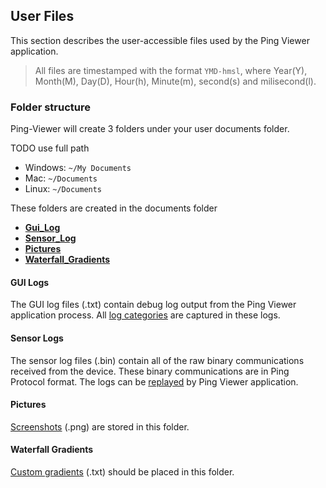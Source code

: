 ## User Files

This section describes the user-accessible files used by the Ping Viewer application.

> All files are timestamped with the format `YMD-hmsl`, where Year(Y), Month(M), Day(D), Hour(h), Minute(m), second(s) and milisecond(l).

### Folder structure

Ping-Viewer will create 3 folders under your user documents folder.

TODO use full path

* Windows: `~/My Documents`
* Mac: `~/Documents`
* Linux: `~/Documents`

These folders are created in the documents folder

* [**Gui_Log**](#gui-logs)
* [**Sensor_Log**](#sensor-logs)
* [**Pictures**](#pictures)
* [**Waterfall_Gradients**](#waterfall-gradients)

#### GUI Logs

The GUI log files (.txt) contain debug log output from the Ping Viewer application process. All [log categories](application-information#log-categories) are captured in these logs.

#### Sensor Logs

The sensor log files (.bin) contain all of the raw binary communications received from the device. These binary communications are in Ping Protocol format. The logs can be [replayed](replay-data) by Ping Viewer application.

#### Pictures

[Screenshots](hotkeys-and-shortcuts) (.png) are stored in this folder.

#### Waterfall Gradients

[Custom gradients](display-settings#custom-gradients) (.txt) should be placed in this folder.

